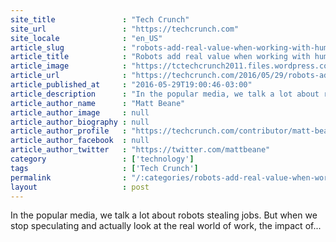 ```yaml
---
site_title               : "Tech Crunch"
site_url                 : "https://techcrunch.com"
site_locale              : "en_US"
article_slug             : "robots-add-real-value-when-working-with-humans-not-replacing-them"
article_title            : "Robots add real value when working with humans, not replacing them"
article_image            : "https://tctechcrunch2011.files.wordpress.com/2016/05/handshake.jpg?w=764&h=400&crop=1"
article_url              : "https://techcrunch.com/2016/05/29/robots-add-real-value-when-working-with-humans-not-replacing-them/"
article_published_at     : "2016-05-29T19:00:46-03:00"
article_description      : "In the popular media, we talk a lot about robots stealing jobs. But when we stop speculating and actually look at the real world of work, the impact of..."
article_author_name      : "Matt Beane"
article_author_image     : null
article_author_biography : null
article_author_profile   : "https://techcrunch.com/contributor/matt-beane/"
article_author_facebook  : null
article_author_twitter   : "https://twitter.com/mattbeane"
category                 : ['technology']
tags                     : ['Tech Crunch']
permalink                : "/:categories/robots-add-real-value-when-working-with-humans-not-replacing-them/"
layout                   : post
---
```


In the popular media, we talk a lot about robots stealing jobs. But when we stop speculating and actually look at the real world of work, the impact of...
